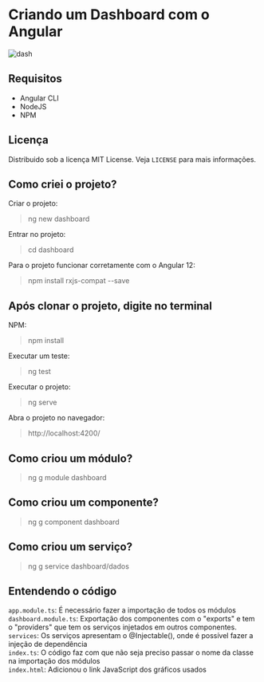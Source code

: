 # Criando um Dashboard com o Angular
![dash](https://user-images.githubusercontent.com/72028645/133898593-a39f0569-96d9-4f4b-9ec4-335dbd86f910.png)

## Requisitos
- Angular CLI
- NodeJS
- NPM

## Licença
Distribuido sob a licença MIT License. Veja `LICENSE` para mais informações.

## Como criei o projeto?
Criar o projeto:
>ng new dashboard

Entrar no projeto:
>cd dashboard

Para o projeto funcionar corretamente com o Angular 12:
>npm install rxjs-compat --save 

## Após clonar o projeto, digite no terminal
NPM:
>npm install

Executar um teste:
>ng test

Executar o projeto:
>ng serve

Abra o projeto no navegador:
>http://localhost:4200/

## Como criou um módulo?
>ng g module dashboard

## Como criou um componente?
>ng g component dashboard

## Como criou um serviço?
>ng g service dashboard/dados

## Entendendo o código
`app.module.ts`: É necessário fazer a importação de todos os módulos <br>
`dashboard.module.ts`: Exportação dos componentes com o "exports" e tem o "providers" que tem os serviços injetados em outros componentes. <br>
`services`: Os serviços apresentam o @Injectable(), onde é possível fazer a injeção de dependência <br>
`index.ts`: O código faz com que não seja preciso passar o nome da classe na importação dos módulos <br>
`index.html`: Adicionou o link JavaScript dos gráficos usados
